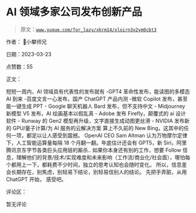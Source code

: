 # AI 领域多家公司发布创新产品

> 原文：[`www.yuque.com/for_lazy/xkrm14/xloirn3v2ym0cbt3`](https://www.yuque.com/for_lazy/xkrm14/xloirn3v2ym0cbt3)

作者： 📌小攀师兄

日期：2023-03-23

点赞数：55

正文：

短短一周内，AI 领域具有代表性的发布就有 -GPT4 革命性发布，能读图的多模态 AI 到来 -百度文言一心发布，国产 ChatGPT 产品内测 -微软 Copilot 发布，甚至能一键生成 PPT - Google 聊天机器人 Bard 发布，但不支持中文 - Midjourney 新模型 V5 发布，AI 绘画基本以假乱真 - Adobe 发布 Firefly，颠覆式的 ai 设计软件 - Runway 的 Gen2 模型再升级，文字直接生成动图更丝滑 - NVIDIA 发布新的 GPU/量子计算/为 AI 服务的云解决方案 算上不久前的 New Bing，这其中的任何一项，都足以让人感受到震撼。 OpenAI CEO Sam Altman 认为万物摩尔定律下，人工智能运算量每隔 18 个月翻一翻。年底估计还会有 GPT5，新 Siri，阿里腾讯京东字节各类巨头应用层的厮杀.. 如果你本身还有别的工作，想要 Follow 信息，理解他们的背景/技术/实现难度和未来影响（工作流/商业化/社会面），哪怕每个都用上一下，都耗费不少时间，独立的思考认知也会随时变化。 所以，信息差会长期存在，别焦虑，别轻易下结论，别轻易信别人的结论。 先把手弄脏，从用 ChatGPT 开始， 感受吧。

评论区：

暂无评论



